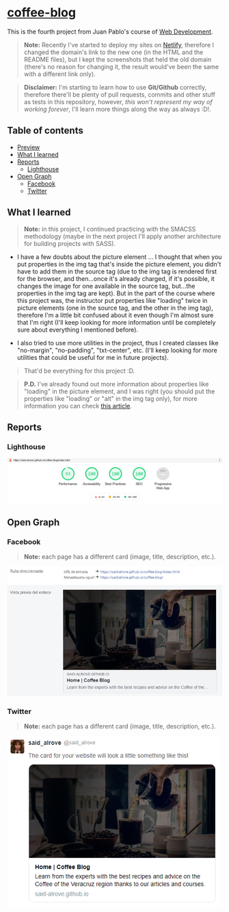 # [coffee-blog](https://coffee-blog-119384.netlify.app/)
This is the fourth project from Juan Pablo's course of [Web Development](https://www.udemy.com/course/desarrollo-web-completo-con-html5-css3-js-php-y-mysql/).

> **Note:** Recently I've started to deploy my sites on [Netlify](https://app.netlify.com/), therefore I changed the domain's link to the new one (in the HTML and the README files), but I kept the screenshots that held the old domain (there's no reason for changing it, the result would've been the same with a different link only).

> **Disclaimer:** I'm starting to learn how to use **Git/Github** correctly, therefore there'll be plenty of pull requests, commits and other stuff as tests in this repository, however, *this won't represent my way of working forever*, I'll learn more things along the way as always :D!.

## Table of contents
* [Preview](#preview)
* [What I learned](#what-i-learned)
* [Reports](#reports)
    - [Lighthouse](#lighthouse)
* [Open Graph](#open-graph)
    - [Facebook](#facebook)
    - [Twitter](#twitter)

## What I learned

> **Note:** in this project, I continued practicing with the SMACSS methodology (maybe in the next project I'll apply another architecture for building projects with SASS).

* I have a few doubts about the picture element ... I thought that when you put properties in the img tag that's inside the picture element, you didn't have to add them in the source tag (due to the img tag is rendered first for the browser, and then...once it's already charged, if it's possible, it changes the image for one available in the source tag, but...the properties in the img tag are kept). But in the part of the course where this project was, the instructor put properties like "loading" twice in picture elements (one in the source tag, and the other in the img tag), therefore I'm a little bit confused about it even though I'm almost sure that I'm right (I'll keep looking for more information until be completely sure about everything I mentioned before).

* I also tried to use more utilities in the project, thus I created classes like "no-margin", "no-padding", "txt-center", etc. (I'll keep looking for more utilities that could be useful for me in future projects).

> That'd be everything for this project :D.

> **P.D.** I've already found out more information about properties like "loading" in the picture element, and I was right (you should put the properties like "loading" or "alt" in the img tag only), for more information you can check [this article](https://web.dev/browser-level-image-lazy-loading/).

## Reports

### Lighthouse
![](readme/lighthouse.png)

## Open Graph

### Facebook

> **Note:** each page has a different card (image, title, description, etc.).

![](readme/facebook.png)

### Twitter

> **Note:** each page has a different card (image, title, description, etc.).

![](readme/twitter.png)
